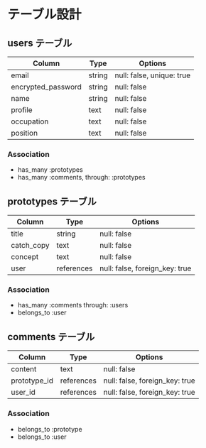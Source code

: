 # テーブル設計

## users テーブル

| Column             | Type   | Options                        |
| ------------------ | ------ | -------------------------------|
| email              | string | null: false, unique: true      |
| encrypted_password | string | null: false                    |
| name               | string | null: false                    |
| profile            | text   | null: false                    |
| occupation         | text   | null: false                    |
| position           | text   | null: false                    |

### Association

- has_many :prototypes
- has_many :comments, through: :prototypes

## prototypes テーブル

| Column             | Type       | Options                        |
| ------------------ | ------     | -------------------------------|
| title              | string     | null: false                    |
| catch_copy         | text       | null: false                    |
| concept            | text       | null: false                    |
| user               | references | null: false, foreign_key: true |

### Association

- has_many :comments through: :users 
- belongs_to :user


## comments テーブル

| Column             | Type       | Options                        |
| ------------------ | ------     | -------------------------------|
| content            | text       | null: false                    |
| prototype_id       | references | null: false, foreign_key: true |
| user_id            | references | null: false, foreign_key: true |

### Association

- belongs_to :prototype
- belongs_to :user